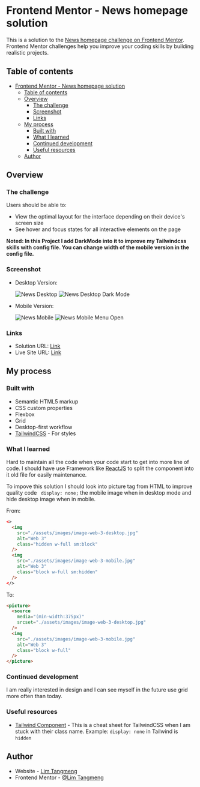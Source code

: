# Frontend Mentor - News homepage solution

This is a solution to the [News homepage challenge on Frontend Mentor](https://www.frontendmentor.io/challenges/news-homepage-H6SWTa1MFl). Frontend Mentor challenges help you improve your coding skills by building realistic projects.

## Table of contents

- [Frontend Mentor - News homepage solution](#frontend-mentor---news-homepage-solution)
  - [Table of contents](#table-of-contents)
  - [Overview](#overview)
    - [The challenge](#the-challenge)
    - [Screenshot](#screenshot)
    - [Links](#links)
  - [My process](#my-process)
    - [Built with](#built-with)
    - [What I learned](#what-i-learned)
    - [Continued development](#continued-development)
    - [Useful resources](#useful-resources)
  - [Author](#author)

## Overview

### The challenge

Users should be able to:

- View the optimal layout for the interface depending on their device's screen size
- See hover and focus states for all interactive elements on the page

**Noted: In this Project I add DarkMode into it to improve my Tailwindcss skills with config file. You can change width of the mobile version in the config file.**

### Screenshot

- Desktop Version:

  ![News Desktop](./output/news_challenge.png)
  ![News Desktop Dark Mode](./output/news_challenge_dark.png)

- Mobile Version:

  ![News Mobile](./output/news_challenge_mobile.png)
  ![News Mobile Menu Open](./output/news_challenge_mobile_menu_open.png)

### Links

- Solution URL: [Link](https://github.com/ImFropZ/Frontend-Mentor/tree/main/news-homepage-main)
- Live Site URL: [Link](https://frontend-mentor-fropz.vercel.app/news-homepage-main)

## My process

### Built with

- Semantic HTML5 markup
- CSS custom properties
- Flexbox
- Grid
- Desktop-first workflow
- [TailwindCSS](https://tailwindcss.com/) - For styles

### What I learned

Hard to maintain all the code when your code start to get into more line of code. I should have use Framework like [ReactJS](https://reactjs.org/) to split the component into it old file for easily maintenance.

To impove this solution I should look into picture tag from HTML to improve quality code ` display: none;` the mobile image when in desktop mode and hide desktop image when in mobile.

From:

```html
<>
  <img
    src="./assets/images/image-web-3-desktop.jpg"
    alt="Web 3"
    class="hidden w-full sm:block"
  />
  <img
    src="./assets/images/image-web-3-mobile.jpg"
    alt="Web 3"
    class="block w-full sm:hidden"
  />
</>
```

To:

```html
<picture>
  <source
    media="(min-width:375px)"
    srcset="./assets/images/image-web-3-desktop.jpg"
  />
  <img
    src="./assets/images/image-web-3-mobile.jpg"
    alt="Web 3"
    class="block w-full"
  />
</picture>
```

### Continued development

I am really interested in design and I can see myself in the future use grid more often than today.

### Useful resources

- [Tailwind Component](https://tailwindcomponents.com/cheatsheet/) - This is a cheat sheet for TailwindCSS when I am stuck with their class name. Example: `display: none` in Tailwind is `hidden`

## Author

- Website - [Lim Tangmeng](https://www.limtangmeng.vercel.com)
- Frontend Mentor - [@Lim Tangmeng](https://www.frontendmentor.io/profile/ImFropZ)
